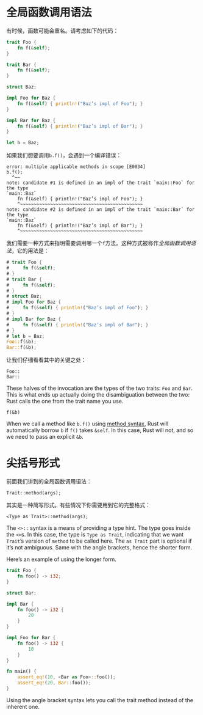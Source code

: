 # 全局函数调用语法

有时候，函数可能会重名。请考虑如下的代码：

```rust
trait Foo {
    fn f(&self);
}

trait Bar {
    fn f(&self);
}

struct Baz;

impl Foo for Baz {
    fn f(&self) { println!("Baz’s impl of Foo"); }
}

impl Bar for Baz {
    fn f(&self) { println!("Baz’s impl of Bar"); }
}

let b = Baz;
```

如果我们想要调用`b.f()`，会遇到一个编译错误：

```text
error: multiple applicable methods in scope [E0034]
b.f();
  ^~~
note: candidate #1 is defined in an impl of the trait `main::Foo` for the type
`main::Baz`
    fn f(&self) { println!("Baz’s impl of Foo"); }
    ^~~~~~~~~~~~~~~~~~~~~~~~~~~~~~~~~~~~~~~~~~~~~~
note: candidate #2 is defined in an impl of the trait `main::Bar` for the type
`main::Baz`
    fn f(&self) { println!("Baz’s impl of Bar"); }
    ^~~~~~~~~~~~~~~~~~~~~~~~~~~~~~~~~~~~~~~~~~~~~~

```

我们需要一种方式来指明需要调用哪一个`f`方法。这种方式被称作*全局函数调用语法*，它的用法是：

```rust
# trait Foo {
#     fn f(&self);
# }
# trait Bar {
#     fn f(&self);
# }
# struct Baz;
# impl Foo for Baz {
#     fn f(&self) { println!("Baz’s impl of Foo"); }
# }
# impl Bar for Baz {
#     fn f(&self) { println!("Baz’s impl of Bar"); }
# }
# let b = Baz;
Foo::f(&b);
Bar::f(&b);
```

让我们仔细看看其中的关键之处：

```rust,ignore
Foo::
Bar::
```

These halves of the invocation are the types of the two traits: `Foo` and
`Bar`. This is what ends up actually doing the disambiguation between the two:
Rust calls the one from the trait name you use.

```rust,ignore
f(&b)
```

When we call a method like `b.f()` using [method syntax][methodsyntax], Rust
will automatically borrow `b` if `f()` takes `&self`. In this case, Rust will
not, and so we need to pass an explicit `&b`.

[methodsyntax]: method-syntax.html

# 尖括号形式

前面我们讲到的全局函数调用语法：

```rust,ignore
Trait::method(args);
```

其实是一种简写形式。有些情况下你需要用到它的完整格式：

```rust,ignore
<Type as Trait>::method(args);
```

The `<>::` syntax is a means of providing a type hint. The type goes inside
the `<>`s. In this case, the type is `Type as Trait`, indicating that we want
`Trait`’s version of `method` to be called here. The `as Trait` part is
optional if it’s not ambiguous. Same with the angle brackets, hence the
shorter form.

Here’s an example of using the longer form.

```rust
trait Foo {
    fn foo() -> i32;
}

struct Bar;

impl Bar {
    fn foo() -> i32 {
        20
    }
}

impl Foo for Bar {
    fn foo() -> i32 {
        10
    }
}

fn main() {
    assert_eq!(10, <Bar as Foo>::foo());
    assert_eq!(20, Bar::foo());
}
```

Using the angle bracket syntax lets you call the trait method instead of the
inherent one.
